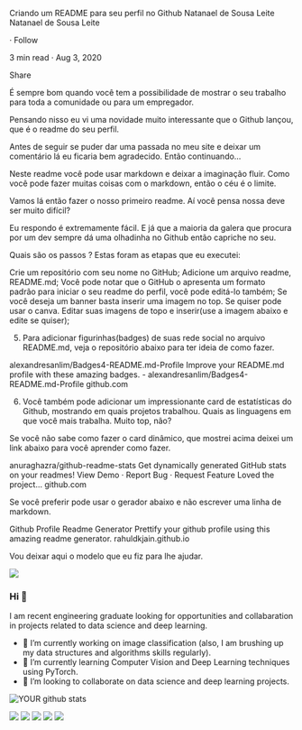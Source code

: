 <!--- 👋 Hi, I’m @1Gabril Sales
- 👀 I’m interested in working a as developer Front-End
- 🌱 I’m currently learning Node e React 
<!-- 💞️ I’m looking to collaborate on ...
- 📫 How to reach me ...-->


<!--1Gabiru/1Gabiru is a ✨ special ✨ repository because its `README.md` (this file) appears on your GitHub profile.
You can click the Preview link to take a look at your changes.
--->






Criando um README para seu perfil no Github
Natanael de Sousa Leite
Natanael de Sousa Leite

·
Follow

3 min read
·
Aug 3, 2020

Share

É sempre bom quando você tem a possibilidade de mostrar o seu trabalho para toda a comunidade ou para um empregador.

Pensando nisso eu vi uma novidade muito interessante que o Github lançou, que é o readme do seu perfil.

Antes de seguir se puder dar uma passada no meu site e deixar um comentário lá eu ficaria bem agradecido. Então continuando…

Neste readme você pode usar markdown e deixar a imaginação fluir. Como você pode fazer muitas coisas com o markdown, então o céu é o limite.

Vamos lá então fazer o nosso primeiro readme. Aí você pensa nossa deve ser muito difícil?

Eu respondo é extremamente fácil. E já que a maioria da galera que procura por um dev sempre dá uma olhadinha no Github então capriche no seu.

Quais são os passos ?
Estas foram as etapas que eu executei:

Crie um repositório com seu nome no GitHub;
Adicione um arquivo readme, README.md;
Você pode notar que o GitHub o apresenta um formato padrão para iniciar o seu readme do perfil, você pode editá-lo também;
Se você deseja um banner basta inserir uma imagem no top. Se quiser pode usar o canva. Editar suas imagens de topo e inserir(use a imagem abaixo e edite se quiser);

5. Para adicionar figurinhas(badges) de suas rede social no arquivo README.md, veja o repositório abaixo para ter ideia de como fazer.

alexandresanlim/Badges4-README.md-Profile
Improve your README.md profile with these amazing badges. - alexandresanlim/Badges4-README.md-Profile
github.com

6. Você também pode adicionar um impressionante card de estatísticas do Github, mostrando em quais projetos trabalhou. Quais as linguagens em que você mais trabalha. Muito top, não?


Se você não sabe como fazer o card dinâmico, que mostrei acima deixei um link abaixo para você aprender como fazer.

anuraghazra/github-readme-stats
Get dynamically generated GitHub stats on your readmes! View Demo · Report Bug · Request Feature Loved the project…
github.com

Se você preferir pode usar o gerador abaixo e não escrever uma linha de markdown.

Github Profile Readme Generator
Prettify your github profile using this amazing readme generator.
rahuldkjain.github.io

Vou deixar aqui o modelo que eu fiz para lhe ajudar.

<img src="https://github.com/pr2tik1/pr2tik1/blob/master/IMAGE-NAME">

### Hi 👋
I am recent engineering graduate looking for opportunities and collabaration in projects related to data science and deep learning.
- 🔭 I’m currently working on image classification (also, I am brushing up my data structures and algorithms skills regularly).
- 🌱 I’m currently learning Computer Vision and Deep Learning techniques using PyTorch.
- 🤝 I’m looking to collaborate on data science and deep learning projects. 

![YOUR github stats](https://github-readme-stats.vercel.app/api?username=USERNAME)

[<img src="https://img.shields.io/badge/twitter-%231DA1F2.svg?&style=for-the-badge&logo=twitter&logoColor=white" />](https://twitter.com/USERNAME) [<img src="https://img.shields.io/badge/medium-%2312100E.svg?&style=for-the-badge&logo=medium&logoColor=white" />](https://medium.com/USERNAME)  [<img src="https://img.shields.io/badge/linkedin-%230077B5.svg?&style=for-the-badge&logo=linkedin&logoColor=white" />](https://www.linkedin.com/in/USERNAME/) [<img src = "https://img.shields.io/badge/instagram-%23E4405F.svg?&style=for-the-badge&logo=instagram&logoColor=white">](https://www.instagram.com/USERNAME/) [<img src = "https://img.shields.io/badge/facebook-%231877F2.svg?&style=for-the-badge&logo=facebook&logoColor=white">](https://www.facebook.com/USERNAME)
